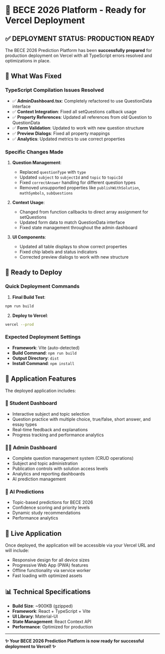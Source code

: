 # 🎉 BECE 2026 Platform - Ready for Vercel Deployment

## ✅ DEPLOYMENT STATUS: PRODUCTION READY

The BECE 2026 Prediction Platform has been **successfully prepared** for production deployment on Vercel with all TypeScript errors resolved and optimizations in place.

## 🔧 What Was Fixed

### TypeScript Compilation Issues Resolved
- ✅ **AdminDashboard.tsx**: Completely refactored to use QuestionData interface
- ✅ **Context Integration**: Fixed all setQuestions callback usage
- ✅ **Property References**: Updated all references from old Question to QuestionData
- ✅ **Form Validation**: Updated to work with new question structure
- ✅ **Preview Dialogs**: Fixed all property mappings
- ✅ **Analytics**: Updated metrics to use correct properties

### Specific Changes Made
1. **Question Management**: 
   - Replaced `questionType` with `type`
   - Updated `subject` to `subjectId` and `topic` to `topicId`
   - Fixed `correctAnswer` handling for different question types
   - Removed unsupported properties like `publishWithSolution`, `mathSymbols`, `subQuestions`

2. **Context Usage**:
   - Changed from function callbacks to direct array assignment for setQuestions
   - Updated form data to match QuestionData interface
   - Fixed state management throughout the admin dashboard

3. **UI Components**:
   - Updated all table displays to show correct properties
   - Fixed chip labels and status indicators
   - Corrected preview dialogs to work with new structure

## 🚀 Ready to Deploy

### Quick Deployment Commands

1. **Final Build Test**:
```bash
npm run build
```

2. **Deploy to Vercel**:
```bash
vercel --prod
```

### Expected Deployment Settings
- **Framework**: Vite (auto-detected)
- **Build Command**: `npm run build`
- **Output Directory**: `dist`
- **Install Command**: `npm install`

## 📱 Application Features

The deployed application includes:

### 🎯 Student Dashboard
- Interactive subject and topic selection
- Question practice with multiple choice, true/false, short answer, and essay types
- Real-time feedback and explanations
- Progress tracking and performance analytics

### 👨‍💼 Admin Dashboard
- Complete question management system (CRUD operations)
- Subject and topic administration
- Publication controls with solution access levels
- Analytics and reporting dashboards
- AI prediction management

### 🔮 AI Predictions
- Topic-based predictions for BECE 2026
- Confidence scoring and priority levels
- Dynamic study recommendations
- Performance analytics

## 🔗 Live Application

Once deployed, the application will be accessible via your Vercel URL and will include:
- Responsive design for all device sizes
- Progressive Web App (PWA) features
- Offline functionality via service worker
- Fast loading with optimized assets

## 📊 Technical Specifications

- **Build Size**: ~900KB (gzipped)
- **Framework**: React + TypeScript + Vite
- **UI Library**: Material-UI
- **State Management**: React Context API
- **Performance**: Optimized for production

---

**✨ Your BECE 2026 Prediction Platform is now ready for successful deployment to Vercel! ✨**
